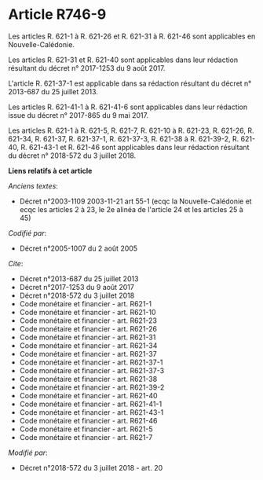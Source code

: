 # Article R746-9

Les articles R. 621-1 à R. 621-26 et R. 621-31 à R. 621-46 sont applicables en Nouvelle-Calédonie. 

Les articles R. 621-31 et R. 621-40 sont applicables dans leur rédaction résultant du décret n° 2017-1253 du 9 août 2017. 

L'article R. 621-37-1 est applicable dans sa rédaction résultant du décret n° 2013-687 du 25 juillet 2013. 

Les articles R. 621-41-1 à R. 621-41-6 sont applicables dans leur rédaction issue du décret n° 2017-865 du 9 mai 2017. 

Les articles R. 621-1 à R. 621-5, R. 621-7, R. 621-10 à R. 621-23, R. 621-26, R. 621-34, R. 621-37, R. 621-37-1, R. 621-37-3,
R. 621-38 à R. 621-39-2, R. 621-40, R. 621-43-1 et R. 621-46 sont applicables dans leur rédaction résultant du décret n°
2018-572 du 3 juillet 2018.

**Liens relatifs à cet article**

_Anciens textes_:

  - Décret n°2003-1109 2003-11-21 art 55-1 (ecqc la Nouvelle-Calédonie et ecqc les articles 2 à 23, le 2e alinéa de l'article 24 et les articles 25 à 45)

_Codifié par_:

  - Décret n°2005-1007 du 2 août 2005

_Cite_:

  - Décret n°2013-687 du 25 juillet 2013
  - Décret n°2017-1253 du 9 août 2017
  - Décret n°2018-572 du 3 juillet 2018
  - Code monétaire et financier - art. R621-1
  - Code monétaire et financier - art. R621-10
  - Code monétaire et financier - art. R621-23
  - Code monétaire et financier - art. R621-26
  - Code monétaire et financier - art. R621-31
  - Code monétaire et financier - art. R621-34
  - Code monétaire et financier - art. R621-37
  - Code monétaire et financier - art. R621-37-1
  - Code monétaire et financier - art. R621-37-3
  - Code monétaire et financier - art. R621-38
  - Code monétaire et financier - art. R621-39-2
  - Code monétaire et financier - art. R621-40
  - Code monétaire et financier - art. R621-41-1
  - Code monétaire et financier - art. R621-43-1
  - Code monétaire et financier - art. R621-46
  - Code monétaire et financier - art. R621-5
  - Code monétaire et financier - art. R621-7

_Modifié par_:

  - Décret n°2018-572 du 3 juillet 2018 - art. 20
